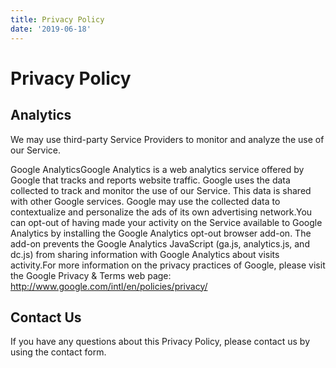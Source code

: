 ```yaml
---
title: Privacy Policy
date: '2019-06-18'
---
```

# Privacy Policy
## Analytics
We may use third-party Service Providers to monitor and analyze the use of our Service.

Google AnalyticsGoogle Analytics is a web analytics service offered by Google that tracks and reports website traffic. Google uses the data collected to track and monitor the use of our Service. This data is shared with other Google services. Google may use the collected data to contextualize and personalize the ads of its own advertising network.You can opt-out of having made your activity on the Service available to Google Analytics by installing the Google Analytics opt-out browser add-on. The add-on prevents the Google Analytics JavaScript (ga.js, analytics.js, and dc.js) from sharing information with Google Analytics about visits activity.For more information on the privacy practices of Google, please visit the Google Privacy & Terms web page: http://www.google.com/intl/en/policies/privacy/
## Contact Us
If you have any questions about this Privacy Policy, please contact us by using the contact form.